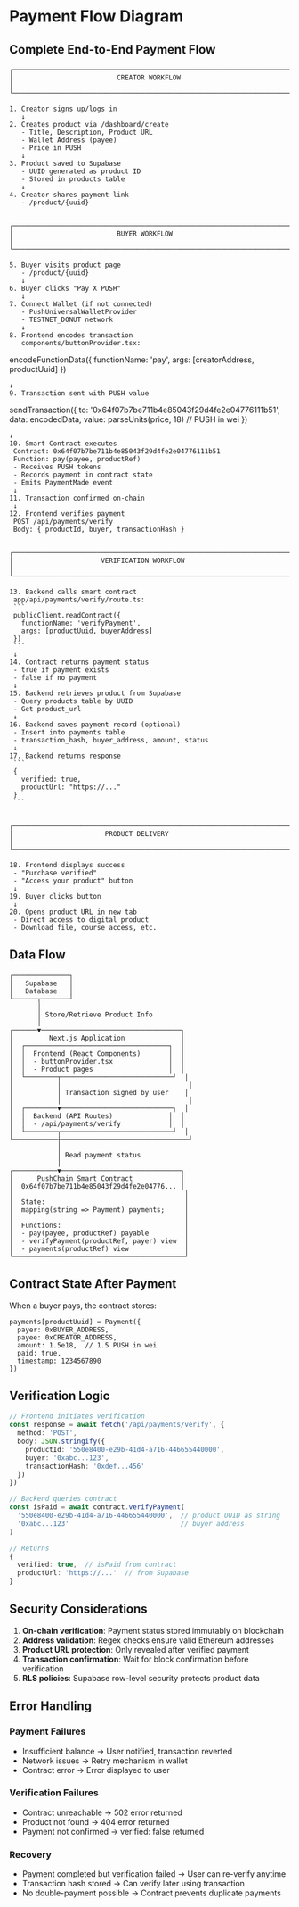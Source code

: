 # Payment Flow Diagram

## Complete End-to-End Payment Flow

```
┌─────────────────────────────────────────────────────────────────────────┐
│                          CREATOR WORKFLOW                                │
└─────────────────────────────────────────────────────────────────────────┘

1. Creator signs up/logs in
   ↓
2. Creates product via /dashboard/create
   - Title, Description, Product URL
   - Wallet Address (payee)
   - Price in PUSH
   ↓
3. Product saved to Supabase
   - UUID generated as product ID
   - Stored in products table
   ↓
4. Creator shares payment link
   - /product/{uuid}


┌─────────────────────────────────────────────────────────────────────────┐
│                          BUYER WORKFLOW                                  │
└─────────────────────────────────────────────────────────────────────────┘

5. Buyer visits product page
   - /product/{uuid}
   ↓
6. Buyer clicks "Pay X PUSH"
   ↓
7. Connect Wallet (if not connected)
   - PushUniversalWalletProvider
   - TESTNET_DONUT network
   ↓
8. Frontend encodes transaction
   components/buttonProvider.tsx:
   ```
   encodeFunctionData({
     functionName: 'pay',
     args: [creatorAddress, productUuid]
   })
   ```
   ↓
9. Transaction sent with PUSH value
   ```
   sendTransaction({
     to: '0x64f07b7be711b4e85043f29d4fe2e04776111b51',
     data: encodedData,
     value: parseUnits(price, 18)  // PUSH in wei
   })
   ```
   ↓
10. Smart Contract executes
    Contract: 0x64f07b7be711b4e85043f29d4fe2e04776111b51
    Function: pay(payee, productRef)
    - Receives PUSH tokens
    - Records payment in contract state
    - Emits PaymentMade event
    ↓
11. Transaction confirmed on-chain
    ↓
12. Frontend verifies payment
    POST /api/payments/verify
    Body: { productId, buyer, transactionHash }


┌─────────────────────────────────────────────────────────────────────────┐
│                      VERIFICATION WORKFLOW                               │
└─────────────────────────────────────────────────────────────────────────┘

13. Backend calls smart contract
    app/api/payments/verify/route.ts:
    ```
    publicClient.readContract({
      functionName: 'verifyPayment',
      args: [productUuid, buyerAddress]
    })
    ```
    ↓
14. Contract returns payment status
    - true if payment exists
    - false if no payment
    ↓
15. Backend retrieves product from Supabase
    - Query products table by UUID
    - Get product_url
    ↓
16. Backend saves payment record (optional)
    - Insert into payments table
    - transaction_hash, buyer_address, amount, status
    ↓
17. Backend returns response
    ```
    {
      verified: true,
      productUrl: "https://..."
    }
    ```


┌─────────────────────────────────────────────────────────────────────────┐
│                       PRODUCT DELIVERY                                   │
└─────────────────────────────────────────────────────────────────────────┘

18. Frontend displays success
    - "Purchase verified"
    - "Access your product" button
    ↓
19. Buyer clicks button
    ↓
20. Opens product URL in new tab
    - Direct access to digital product
    - Download file, course access, etc.
```

## Data Flow

```
┌──────────────┐
│   Supabase   │
│   Database   │
└──────┬───────┘
       │
       │ Store/Retrieve Product Info
       │
┌──────▼───────────────────────────────────┐
│         Next.js Application              │
│  ┌────────────────────────────────────┐  │
│  │  Frontend (React Components)       │  │
│  │  - buttonProvider.tsx              │  │
│  │  - Product pages                   │  │
│  └────────┬────────────────────────────┘  │
│           │                                │
│           │ Transaction signed by user    │
│           │                                │
│  ┌────────▼────────────────────────────┐  │
│  │  Backend (API Routes)              │  │
│  │  - /api/payments/verify            │  │
│  └────────┬────────────────────────────┘  │
└───────────┼────────────────────────────────┘
            │
            │ Read payment status
            │
┌───────────▼──────────────────────────────┐
│      PushChain Smart Contract            │
│  0x64f07b7be711b4e85043f29d4fe2e04776... │
│                                           │
│  State:                                   │
│  mapping(string => Payment) payments;     │
│                                           │
│  Functions:                               │
│  - pay(payee, productRef) payable         │
│  - verifyPayment(productRef, payer) view  │
│  - payments(productRef) view              │
└───────────────────────────────────────────┘
```

## Contract State After Payment

When a buyer pays, the contract stores:

```solidity
payments[productUuid] = Payment({
  payer: 0xBUYER_ADDRESS,
  payee: 0xCREATOR_ADDRESS,
  amount: 1.5e18,  // 1.5 PUSH in wei
  paid: true,
  timestamp: 1234567890
})
```

## Verification Logic

```typescript
// Frontend initiates verification
const response = await fetch('/api/payments/verify', {
  method: 'POST',
  body: JSON.stringify({
    productId: '550e8400-e29b-41d4-a716-446655440000',
    buyer: '0xabc...123',
    transactionHash: '0xdef...456'
  })
})

// Backend queries contract
const isPaid = await contract.verifyPayment(
  '550e8400-e29b-41d4-a716-446655440000',  // product UUID as string
  '0xabc...123'                            // buyer address
)

// Returns
{
  verified: true,  // isPaid from contract
  productUrl: 'https://...'  // from Supabase
}
```

## Security Considerations

1. **On-chain verification**: Payment status stored immutably on blockchain
2. **Address validation**: Regex checks ensure valid Ethereum addresses
3. **Product URL protection**: Only revealed after verified payment
4. **Transaction confirmation**: Wait for block confirmation before verification
5. **RLS policies**: Supabase row-level security protects product data

## Error Handling

### Payment Failures
- Insufficient balance → User notified, transaction reverted
- Network issues → Retry mechanism in wallet
- Contract error → Error displayed to user

### Verification Failures  
- Contract unreachable → 502 error returned
- Product not found → 404 error returned
- Payment not confirmed → verified: false returned

### Recovery
- Payment completed but verification failed → User can re-verify anytime
- Transaction hash stored → Can verify later using transaction
- No double-payment possible → Contract prevents duplicate payments
